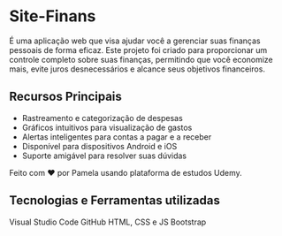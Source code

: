 # Site-Finans

É uma aplicação web que visa ajudar você a gerenciar suas finanças pessoais de forma eficaz. Este projeto foi criado para proporcionar um controle completo sobre suas finanças, permitindo que você economize mais, evite juros desnecessários e alcance seus objetivos financeiros.

## Recursos Principais

- Rastreamento e categorização de despesas
- Gráficos intuitivos para visualização de gastos
- Alertas inteligentes para contas a pagar e a receber
- Disponível para dispositivos Android e iOS
- Suporte amigável para resolver suas dúvidas

Feito com ❤️ por Pamela usando plataforma de estudos Udemy.


## Tecnologias e Ferramentas utilizadas

Visual Studio Code
GitHub
HTML, CSS e JS
Bootstrap
